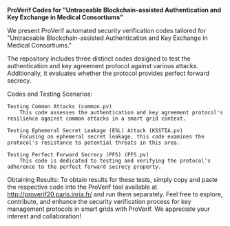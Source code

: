 **ProVerif Codes for "Untraceable Blockchain-assisted Authentication and Key Exchange in Medical Consortiums"**

We present ProVerif automated security verification codes tailored for "Untraceable Blockchain-assisted Authentication and Key Exchange in Medical Consortiums." 

The repository includes three distinct codes designed to test the authentication and key agreement protocol against various attacks. Additionally, it evaluates whether the protocol provides perfect forward secrecy.

Codes and Testing Scenarios:

    Testing Common Attacks (common.pv)
        This code assesses the authentication and key agreement protocol's resilience against common attacks in a smart grid context.
        
    Testing Ephemeral Secret Leakage (ESL) Attack (KSSTIA.pv)
        Focusing on ephemeral secret leakage, this code examines the protocol's resistance to potential threats in this area.
        
    Testing Perfect Forward Secrecy (PFS) (PFS.pv)
        This code is dedicated to testing and verifying the protocol's adherence to the perfect forward secrecy property.

Obtaining Results:
To obtain results for these tests, simply copy and paste the respective code into the ProVerif tool available at http://proverif20.paris.inria.fr/ and run them separately.
Feel free to explore, contribute, and enhance the security verification process for key management protocols in smart grids with ProVerif. We appreciate your interest and collaboration!
